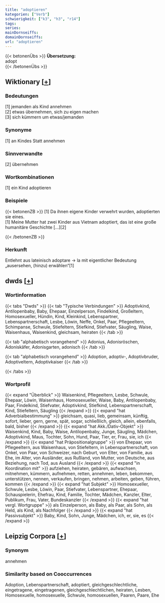 ```yaml
---
title: "adoptieren"
kategorien: ["Verb"]
schwierigkeit: ["k3", "h3", "r14"]
tags:
series:
mainDornseiffs:
domainDornseiffs:
url: "adoptieren"
---
```


{{< betonenÜbs >}}
**Übersetzung:**  
adopt  
{{< /betonenÜbs >}}

## Wiktionary [[+](https://de.wiktionary.org/wiki/adoptieren)]

### Bedeutungen
[1] jemanden als Kind annehmen  
[2] etwas übernehmen, sich zu eigen machen  
[3] sich kümmern um etwas/jemanden  

### Synonyme
[1] an Kindes Statt annehmen  

### Sinnverwandte
[2] übernehmen  

### Wortkombinationen
[1] ein Kind adoptieren  

### Beispiele
{{< betonenZB >}}
[1] Da ihnen eigene Kinder verwehrt wurden, adoptierten sie eines.  
[1] Meine Mutter hat zwei Kinder aus Vietnam adoptiert, das ist eine große humanitäre Geschichte […][2]  

{{< /betonenZB >}}
### Herkunft
Entlehnt aus lateinisch adoptare → la mit eigentlicher Bedeutung „ausersehen, (hinzu) erwählen“[1]  



## dwds [[+](https://www.dwds.de/wb/adoptieren)]

### Wortinformation
{{< tabs "Dwds" >}}
{{< tab "Typische Verbindungen" >}}
Adoptivkind, Antilopenbaby, Baby, Ehepaar, Einzelperson, Findelkind, Großeltern, Homosexueller, Hündin, Kind, Kleinkind, Lebenspartner, Lebenspartnerschaft, Lesbe, Löwin, Neffe, Onkel, Paar, Pflegeeltern, Schimpanse, Schwule, Stiefeltern, Stiefkind, Stiefvater, Säugling, Waise, Waisenhaus, Waisenkind, gleichsam, heiraten
{{< /tab >}}

{{< tab "alphabetisch vorangehend" >}}
Adonius, Adonisröschen, Adoniskäfer, Adonisgarten, adonisch
{{< /tab >}}

{{< tab "alphabetisch vorangehend" >}}
Adoption, adoptiv-, Adoptivbruder, Adoptiveltern, Adoptivkaiser
{{< /tab >}}

{{< /tabs >}}

### Wortprofil
{{< expand "Überblick" >}} Waisenkind, Pflegeeltern, Lesbe, Schwule, Ehepaar, Löwin, Waisenhaus, Homosexueller, Waise, Baby, Antilopenbaby, Paar, Findelkind, Stiefvater, Adoptivkind, Stiefkind, Lebenspartnerschaft, Kind, Stiefeltern, Säugling {{< /expand >}}
{{< expand "hat Adverbialbestimmung" >}} gleichsam, quasi, lieb, gemeinsam, künftig, sofort, lieber, gern, gerne, spät, sogar, schließlich, gleich, allein, ebenfalls, bald, bisher {{< /expand >}}
{{< expand "hat Akk./Dativ-Objekt" >}} Waisenkind, Kind, Baby, Waise, Antilopenbaby, Junge, Säugling, Mädchen, Adoptivkind, Maus, Tochter, Sohn, Hund, Paar, Tier, er, Frau, sie, ich {{< /expand >}}
{{< expand "hat Präpositionalgruppe" >}} von Ehepaar, von Pflegeeltern, aus Waisenhaus, von Stiefeltern, in Lebenspartnerschaft, von Onkel, von Paar, von Schweizer, nach Geburt, von Elter, von Familie, aus Ehe, im Alter, von Ausländer, aus Rußland, von Mutter, von Deutsche, aus Beziehung, nach Tod, aus Ausland {{< /expand >}}
{{< expand "in Koordination mit" >}} aufziehen, heiraten, gebären, aufwachsen, mitnehmen, kümmern, aufnehmen, retten, annehmen, leben, bekommen, unterstützen, nennen, verkaufen, bringen, nehmen, arbeiten, geben, führen, kommen {{< /expand >}}
{{< expand "hat Subjekt" >}} Homosexueller, Schwule, Lesbe, Löwin, Paar, Stiefvater, Lebenspartner, Ehepaar, Schauspielerin, Ehefrau, Kind, Familie, Tochter, Mädchen, Kanzler, Elter, Publikum, Frau, Vater, Bundeskanzler {{< /expand >}}
{{< expand "hat vergl. Wortgruppe" >}} als Einzelperson, als Baby, als Paar, als Sohn, als Held, als Kind, als Nachfolger {{< /expand >}}
{{< expand "hat Passivsubjekt" >}} Baby, Kind, Sohn, Junge, Mädchen, ich, er, sie, es {{< /expand >}}

## Leipzig Corpora [[+](https://corpora.uni-leipzig.de/en/res?word=adoptieren&corpusId=deu_newscrawl-public_2018)]


### Synonym
annehmen


### Similarity based on Cooccurrences
Adoption, Lebenspartnerschaft, adoptiert, gleichgeschlechtliche, eingetragene, eingetragenen, gleichgeschlechtlichen, heiraten, Lesben, Homosexuelle, homosexuelle, Schwule, homosexuellen, Paaren, Paare, Ehe

